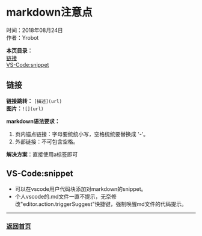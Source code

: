 # markdown注意点  
时间：2018年08月24日  
作者：Yrobot  

__本页目录：__   
[链接](#url)  
[VS-Code:snippet](#snippet)  

<a id='url'></a>

## 链接
__链接跳转：__ `[描述](url)`  
__图片：__`![](url)`  

__markdown语法要求：__  
1. 页内锚点链接：字母要统统小写，空格统统要替换成 '-'。  
2. 外部链接：不可包含空格。  

__解决方案__：直接使用a标签即可  

<a id='snippet'></a>

## VS-Code:snippet

- 可以在vscode用户代码块添加对markdown的snippet。
- 个人vscode的.md文件一直不提示，无奈修改"editor.action.triggerSuggest"快捷键，强制唤醒md文件的代码提示。

--- 
### [返回首页](/README.md)

